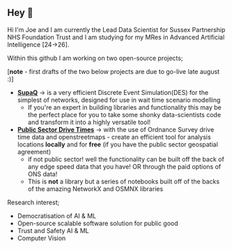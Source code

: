 ## Hey 👋

Hi I'm Joe and I am currently the Lead Data Scientist for Sussex Partnership NHS Foundation Trust and I am studying for my MRes in Advanced Artificial Intelligence [24->26]. 


Within this github I am working on two open-source projects;

[**note** - first drafts of the two below projects are due to go-live late august :)] 

* [**SupaQ**](https://github.com/pip-py/SupaQ) -> is a very efficient Discrete Event Simulation(DES) for the simplest of networks, designed for use in wait time scenario modelling
  * If you're an expert in building libraries and functionality this may be the perfect place for you to take some shonky data-scientists code and transform it into a highly versatile tool!
* [**Public Sector Drive Times**](https://github.com/pip-py/public_sector_drive_time) -> with the use of Ordnance Survey drive time data and openstreetmaps - create an efficient tool for analysis locations **locally** and for **free** (if you have the public sector geospatial agreement)
  * if not public sector! well the functionality can be built off the back of any edge speed data that you have! OR through the paid options of ONS data!
  * This is **not** a library but a series of notebooks built off of the backs of the amazing NetworkX and OSMNX libraries
 

Research interest;
* Democratisation of AI & ML
* Open-source scalable software solution for public good
* Trust and Safety AI & ML
* Computer Vision 
